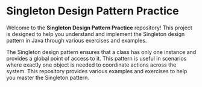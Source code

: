 # Singleton Design Pattern Practice

Welcome to the **Singleton Design Pattern Practice** repository! This project is designed to help you understand and implement the Singleton design pattern in Java through various exercises and examples.

The Singleton design pattern ensures that a class has only one instance and provides a global point of access to it. This pattern is useful in scenarios where exactly one object is needed to coordinate actions across the system. This repository provides various examples and exercises to help you master the Singleton pattern.

